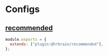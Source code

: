 # Configs

## [recommended](https://github.com/tyankatsu0105/eslint-plugin/tree/master/lib/configs/recommended.ts)

```js
module.exports = {
  extends: ["plugin:@hrbrain/recommended"],
};
```
